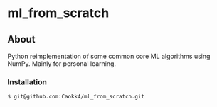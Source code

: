 # ml_from_scratch

## About
Python reimplementation of some common core ML algorithms using NumPy. Mainly for personal learning. 

### Installation
```sh 
$ git@github.com:Caokk4/ml_from_scratch.git
```
